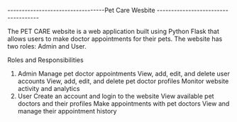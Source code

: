 ----------------------------------Pet Care Wesbite ------------------------------------

The PET CARE website is a web application built using Python Flask that allows users to make doctor appointments for their pets. The website has two roles: Admin and User.

Roles and Responsibilities
1. Admin
Manage pet doctor appointments
View, add, edit, and delete user accounts
View, add, edit, and delete pet doctor profiles
Monitor website activity and analytics
2. User
Create an account and login to the website
View available pet doctors and their profiles
Make appointments with pet doctors
View and manage their appointment history
 
